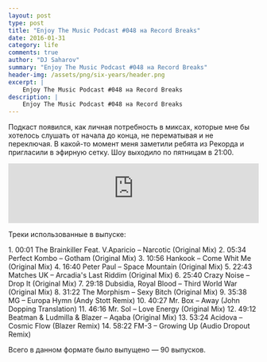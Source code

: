 ```yaml
---
layout: post
type: post
title: "Enjoy The Music Podcast #048 на Record Breaks"
date: 2016-01-31
category: life
comments: true
author: "DJ Saharov"
summary: "Enjoy The Music Podcast #048 на Record Breaks"
header-img: /assets/png/six-years/header.png
excerpt: |
    Enjoy The Music Podcast #048 на Record Breaks
description: |
    Enjoy The Music Podcast #048 на Record Breaks
---
```


<p>
<span class="firstcharacter">П</span>одкаст появился, как личная потребность в миксах, которые мне бы хотелось слушать от начала до конца, не перематывая и не переключая. В какой-то момент меня заметили ребята из Рекорда и пригласили в эфирную сетку. Шоу выходило по пятницам в 21:00.
</p>

<iframe width="100%" height="120" src="https://player-widget.mixcloud.com/widget/iframe/?hide_cover=1&feed=%2Fdjsaharovofficial%2Fenjoy-the-music-podcast-048%2F" frameborder="0" allow="encrypted-media; fullscreen; autoplay; idle-detection; speaker-selection; web-share;" ></iframe>

<p>Треки использованные в выпуске:</p>
1. 00:01 The Brainkiller Feat. V.Aparicio – Narcotic (Original Mix)
2. 05:34 Perfect Kombo – Gotham (Original Mix)
3. 10:56 Hankook – Come Whit Me (Original Mix)
4. 16:40 Peter Paul – Space Mountain (Original Mix)
5. 22:43 Matches UK – Arcadia's Last Riddim (Original Mix)
6. 25:40 Crazy Noise – Drop It (Original Mix)
7. 29:18 Dubsidia, Royal Blood – Third World War (Original Mix)
8. 31:22 The Morphism – Sexy Bitch (Original Mix)
9. 35:38 MG – Europa Hymn (Andy Stott Remix)
10. 40:27 Mr. Box – Away (John Dopping Translation)
11. 46:16 Mr. Sol – Love Energy (Original Mix)
12. 49:12 Beatman & Ludmilla & Blazer – Aqaba (Original Mix)
13. 53:24 Acidova – Cosmic Flow (Blazer Remix)
14. 58:22 FM-3 – Growing Up (Audio Dropout Remix)

<p>Всего в данном формате было выпущено &mdash; 90 выпусков.</p>